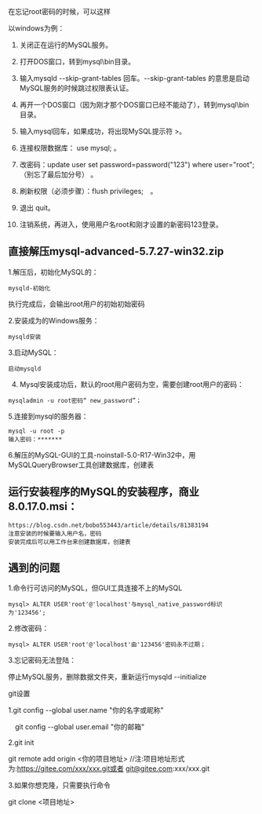 在忘记root密码的时候，可以这样

以windows为例：   

1. 关闭正在运行的MySQL服务。  
 
2. 打开DOS窗口，转到mysql\bin目录。  

3. 输入mysqld --skip-grant-tables 回车。--skip-grant-tables 的意思是启动MySQL服务的时候跳过权限表认证。  

4. 再开一个DOS窗口（因为刚才那个DOS窗口已经不能动了），转到mysql\bin目录。  

5. 输入mysql回车，如果成功，将出现MySQL提示符 >。  

6. 连接权限数据库： use mysql; 。  

6. 改密码：update user set password=password("123") where user="root";（别忘了最后加分号） 。 
 
7. 刷新权限（必须步骤）：flush privileges;　。  
 
8. 退出 quit。  

9. 注销系统，再进入，使用用户名root和刚才设置的新密码123登录。

## 直接解压mysql-advanced-5.7.27-win32.zip

1.解压后，初始化MySQL的：

```
mysqld-初始化
```

   执行完成后，会输出root用户的初始初始密码

2.安装成为的Windows服务：

```
mysqld安装
```

3.启动MySQL：

```
启动mysqld
```

4. Mysql安装成功后，默认的root用户密码为空，需要创建root用户的密码：

```
mysqladmin -u root密码“ new_password”；
```

5.连接到mysql的服务器：

```
mysql -u root -p
输入密码：*******     
```

6.解压的MySQL-GUI的工具-noinstall-5.0-R17-Win32中，用MySQLQueryBrowser工具创建数据库，创建表

## 运行安装程序的MySQL的安装程序，商业8.0.17.0.msi：

    https://blog.csdn.net/bobo553443/article/details/81383194
    注意安装的时候要输入用户名，密码
    安装完成后可以用工作台来创建数据库，创建表

## 遇到的问题

1.命令行可访问的MySQL，但GUI工具连接不上的MySQL

```
mysql> ALTER USER'root'@'localhost'与mysql_native_password标识为'123456';
```

2.修改密码：

```
mysql> ALTER USER'root'@'localhost'由'123456'密码永不过期；
```

3.忘记密码无法登陆：

停止MySQL服务，删除数据文件夹，重新运行mysqld --initialize

git设置

1.git config --global user.name "你的名字或昵称"

　git config --global user.email "你的邮箱"

2.git init

  git remote add origin <你的项目地址> //注:项目地址形式为:https://gitee.com/xxx/xxx.git或者 git@gitee.com:xxx/xxx.git

3.如果你想克隆，只需要执行命令
  
  git clone <项目地址>
